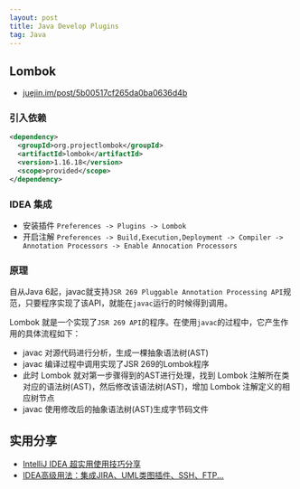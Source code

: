 ```yaml
---
layout: post
title: Java Develop Plugins
tag: Java
---
```


## Lombok
* [juejin.im/post/5b00517cf265da0ba0636d4b](juejin.im/post/5b00517cf265da0ba0636d4b)

### 引入依赖
```xml
<dependency>
  <groupId>org.projectlombok</groupId>
  <artifactId>lombok</artifactId>
  <version>1.16.18</version>
  <scope>provided</scope>
</dependency>
```

### IDEA 集成
* 安装插件 `Preferences -> Plugins -> Lombok`
* 开启注解 `Preferences -> Build,Execution,Deployment -> Compiler -> Annotation Processors -> Enable Annocation Processors`

### 原理
自从Java 6起，javac就支持`JSR 269 Pluggable Annotation Processing API`规范，只要程序实现了该API，就能在`javac`运行的时候得到调用。

Lombok 就是一个实现了`JSR 269 API`的程序。在使用`javac`的过程中，它产生作用的具体流程如下：

* javac 对源代码进行分析，生成一棵抽象语法树(AST)
* javac 编译过程中调用实现了JSR 269的Lombok程序
* 此时 Lombok 就对第一步骤得到的AST进行处理，找到 Lombok 注解所在类对应的语法树(AST)，然后修改该语法树(AST)，增加 Lombok 注解定义的相应树节点
* javac 使用修改后的抽象语法树(AST)生成字节码文件

## 实用分享
* [IntelliJ IDEA 超实用使用技巧分享](https://mp.weixin.qq.com/s/X_DKo4pAIa7TootqkJNXhA)
* [IDEA高级用法：集成JIRA、UML类图插件、SSH、FTP...](https://mp.weixin.qq.com/s/K-nhlK5aRBKTE-N_Nk9N4A)